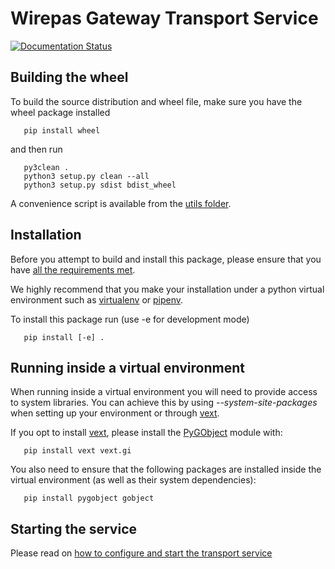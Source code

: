 # Wirepas Gateway Transport Service
[![Documentation Status](https://readthedocs.org/projects/wirepas-gateway/badge/?version=latest)](https://wirepas-gateway.readthedocs.io/en/latest/?badge=latest)

## Building the wheel

To build the source distribution and wheel file, make sure you have the
wheel package installed

```shell
   pip install wheel
```
and then run

```shell
   py3clean .
   python3 setup.py clean --all
   python3 setup.py sdist bdist_wheel
```

A convenience script is available from the [utils folder][here_utils_wheel].

## Installation

Before you attempt to build and install this package, please ensure that
you have [all the requirements met][wm_gateway_requirements].

We highly recommend that you make your installation under a python virtual
environment such as [virtualenv][virtualenv] or [pipenv][pipenv].

To install this package run (use -e for development mode)

```shell
   pip install [-e] .
```

## Running inside a virtual environment

When running inside a virtual environment you will need to provide access
to system libraries. You can achieve this by using *--system-site-packages*
when setting up your environment or through [vext][vext].

If you opt to install [vext][vext], please install the
[PyGObject][pygobject] module with:

```shell
   pip install vext vext.gi
```

You also need to ensure that the following packages are installed inside
the virtual environment (as well as their system dependencies):

```shell
   pip install pygobject gobject
```

## Starting the service

Please read on
[how to configure and start the transport service][wm_gateway_transport_conf]

[wm_gateway_transport_conf]: https://github.com/wirepas/gateway/blob/master/README.md#transport-service-configuration
[wm_gateway_requirements]: https://github.com/wirepas/gateway/blob/master/README.md#linux-requirements
[here_utils_wheel]: https://github.com/wirepas/gateway/blob/update-readme/python_transport/utils/generate_wheel.sh

[virtualenv]: https://docs.python.org/3/tutorial/venv.html
[pipenv]: https://github.com/pypa/pipenv
[vext]: https://github.com/stuaxo/vext

[pygobject]: https://pygobject.readthedocs.io/en/latest/index.html
